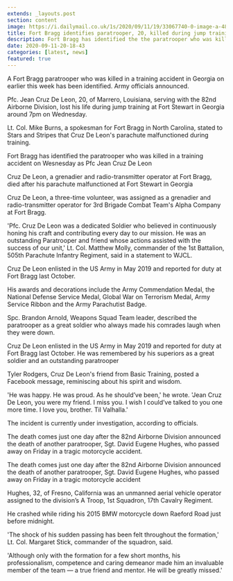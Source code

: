 ```yaml
---
extends: _layouts.post
section: content
image: https://i.dailymail.co.uk/1s/2020/09/11/19/33067740-0-image-a-48_1599849332189.jpg 
title: Fort Bragg identifies paratrooper, 20, killed during jump training 
description: Fort Bragg has identified the the paratrooper who was killed in a training accident in Georgia on Wednesday as Pfc Jean Cruz De Leon, 20, serving with the 82nd Airborne Division. 
date: 2020-09-11-20-18-43 
categories: [latest, news] 
featured: true 
--- 
```

A Fort Bragg paratrooper who was killed in a training accident in Georgia on earlier this week has been identified. Army officials announced.

Pfc. Jean Cruz De Leon, 20, of Marrero, Louisiana, serving with the 82nd Airborne Division, lost his life during jump training at Fort Stewart in Georgia around 7pm on Wednesday.

Lt. Col. Mike Burns, a spokesman for Fort Bragg in North Carolina, stated to Stars and Stripes that Cruz De Leon's parachute malfunctioned during training.  

Fort Bragg has identified the paratrooper who was killed in a training accident on Wesnesday as Pfc Jean Cruz De Leon

Cruz De Leon, a grenadier and radio-transmitter operator at Fort Bragg, died after his parachute malfunctioned at Fort Stewart in Georgia

Cruz De Leon, a three-time volunteer, was assigned as a grenadier and radio-transmitter operator for 3rd Brigade Combat Team's Alpha Company at Fort Bragg. 

'Pfc. Cruz De Leon was a dedicated Soldier who believed in continuously honing his craft and contributing every day to our mission. He was an outstanding Paratrooper and friend whose actions assisted with the success of our unit,' Lt. Col. Matthew Molly, commander of the 1st Battalion, 505th Parachute Infantry Regiment, said in a statement to WJCL. 

Cruz De Leon enlisted in the US Army in May 2019 and reported for duty at Fort Bragg last October. 

His awards and decorations include the Army Commendation Medal, the National Defense Service Medal, Global War on Terrorism Medal, Army Service Ribbon and the Army Parachutist Badge.

Spc. Brandon Arnold, Weapons Squad Team leader, described the paratrooper as a great soldier who always made his comrades laugh when they were down.

Cruz De Leon enlisted in the US Army in May 2019 and reported for duty at Fort Bragg last October. He was remembered by his superiors as a great soldier and an outstanding paratrooper

Tyler Rodgers, Cruz De Leon's friend from Basic Training, posted a Facebook message, reminiscing about his spirit and wisdom. 

'He was happy. He was proud. As he should’ve been,' he wrote. 'Jean Cruz De Leon, you were my friend. I miss you. I wish I could’ve talked to you one more time. I love you, brother. Til Valhalla.' 

The incident is currently under investigation, according to officials. 

The death comes just one day after the 82nd Airborne Division announced the death of another paratrooper, Sgt. David Eugene Hughes, who passed away on Friday in a tragic motorcycle accident.

The death comes just one day after the 82nd Airborne Division announced the death of another paratrooper, Sgt. David Eugene Hughes, who passed away on Friday in a tragic motorcycle accident

Hughes, 32, of Fresno, California was an unmanned aerial vehicle operator assigned to the division’s A Troop, 1st Squadron, 17th Cavalry Regiment.

He crashed while riding his 2015 BMW motorcycle down Raeford Road just before midnight.

'The shock of his sudden passing has been felt throughout the formation,' Lt. Col. Margaret Stick, commander of the squadron, said.

'Although only with the formation for a few short months, his professionalism, competence and caring demeanor made him an invaluable member of the team — a true friend and mentor. He will be greatly missed.'

